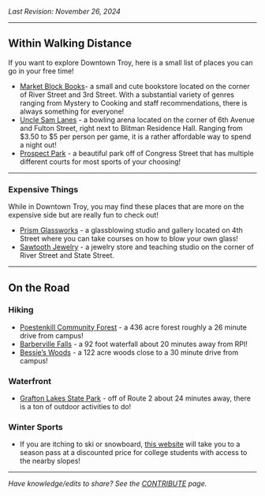 _Last Revision: November 26, 2024_

---
## Within Walking Distance

If you want to explore Downtown Troy, here is a small list of places you can go in your free time!

- [Market Block Books](https://www.bhny.com/)- a small and cute bookstore located on the corner of River Street and 3rd Street. With a substantial variety of genres ranging from Mystery to Cooking and staff recommendations, there is always something for everyone!
- [Uncle Sam Lanes](https://unclesamlanes.com/) - a bowling arena located on the corner of 6th Avenue and Fulton Street, right next to Blitman Residence Hall. Ranging from $3.50 to $5 per person per game, it is a rather affordable way to spend a night out!
- [Prospect Park](https://www.troyny.gov/1414/Prospect-Park) - a beautiful park off of Congress Street that has multiple different courts for most sports of your choosing!

---
### Expensive Things

While in Downtown Troy, you may find these places that are more on the expensive side but are really fun to check out!

- [Prism Glassworks](https://www.pgwgallery.com/) - a glassblowing studio and gallery located on 4th Street where you can take courses on how to blow your own glass!
- [Sawtooth Jewelry](https://sawtoothjewelry.com/jewelry-classes) - a jewelry store and teaching studio on the corner of River Street and State Street.

---
## On the Road

### Hiking
* [Poestenkill Community Forest](https://www.rensselaerplateau.org/poestenkillcommunityforest) - a 436 acre forest roughly a 26 minute drive from campus!
* [Barberville Falls](https://www.rensselaerplateau.org/barbervillefalls) - a 92 foot waterfall about 20 minutes away from RPI!
* [Bessie’s Woods](https://www.rensselaerplateau.org/bessies-woods) - a 122 acre woods close to a 30 minute drive from campus!

### Waterfront
* [Grafton Lakes State Park](https://parks.ny.gov/parks/graftonlakes) - off of Route 2 about 24 minutes away, there is a ton of outdoor activities to do!
### Winter Sports
* If you are itching to ski or snowboard, [this website](https://www.epicpass.com/passes/northeast-value-pass.aspx) will take you to a season pass at a discounted price for college students with access to the nearby slopes!


---
_Have knowledge/edits to share? See the [CONTRIBUTE](../../CONTRIBUTE.md) page._